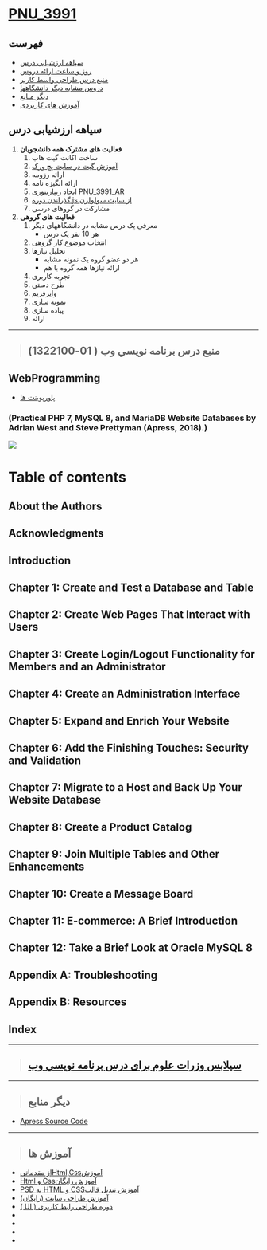 <a name="TOC"></a>
# [PNU_3991](https://github.com/AliRazavi-edu/PNU_3991#TOC)

<a name="TOC"></a>
## فهرست
- [سیاهه ارزشیابی درس](#Evaluation)
- [روز و ساعت ارائه دروس](#CourseRef)
- [منبع درس طراحی واسط کاربر](#CourseRef)
- [دروس مشابه دیگر دانشگاهها](#RelatedCourses)
- [دیگر منابع](#RelatedRef)
- [آموزش های کاربردی](#eLearning)

<a name="Evaluation"></a>
## سیاهه ارزشیابی درس
1. **فعالیت های مشترک همه دانشجویان**
    1. ساخت اکانت گیت هاب
    2. [آموزش گیت در سایت پچ ورک](http://jlord.us/patchwork/)
    3. ارائه رزومه
    4. ارائه انگیزه نامه
    5. ایجاد ریپازیتوری PNU_3991_AR
    6. [گذراندن دوره js از سایت سولولرن](http://Sololearn.com)
    7. مشارکت در گروهای درسی
2. **فعالیت های گروهی**
    1. معرفی یک درس مشابه در دانشگاههای دیگر
        - هر 10 نفر یک درس
    2. انتخاب موضوع کار گروهی
    3. تحلیل نیازها
        - هر دو عضو گروه یک نمونه مشابه
        - ارائه نیازها همه گروه با هم
    4. تجربه کاربری
    5. طرح دستی
    6. وایرفریم
    7. نمونه سازی
    8. پیاده سازی
    9. ارائه
       

---------------
>## (منبع درس  برنامه نويسي وب ( 01-1322100


## WebProgramming

- [پاورپوینت ها]()
    
###    (Practical PHP 7, MySQL 8, and MariaDB Website Databases by Adrian West and Steve Prettyman (Apress, 2018).)

<a href="https://ikamy.ch/public/img/books//Practical+PHP+7,+MySQL+8,+and+MariaDB+We.pdf"><img src="https://github.com/AliRazavi-edu/PNU_3991/blob/master/_Image/WebProgramming.png"> </a>
# Table of contents
## About the Authors
## Acknowledgments
## Introduction
## Chapter 1: Create and Test a Database and Table
## Chapter 2: Create Web Pages That Interact with Users
## Chapter 3: Create Login/Logout Functionality for Members and an Administrator
## Chapter 4: Create an Administration Interface
## Chapter 5: Expand and Enrich Your Website
## Chapter 6: Add the Finishing Touches: Security and Validation
## Chapter 7: Migrate to a Host and Back Up Your Website Database
## Chapter 8: Create a Product Catalog
## Chapter 9: Join Multiple Tables and Other Enhancements
## Chapter 10: Create a Message Board 
## Chapter 11: E-commerce: A Brief Introduction
## Chapter 12: Take a Brief Look at Oracle MySQL 8
## Appendix A: Troubleshooting
## Appendix B: Resources
## Index

--------------
>## [سیلابس وزرات علوم برای درس برنامه نويسي وب](https://github.com/AliRazavi-edu/PNU_3991/blob/master/_Syllabus/_1569752509_1_WebPrg.pdf) 

-----------------------
> ## دیگر منابع

- [Apress Source Code](https://github.com/Apress/practical-php7-mysql8-mariadb-website-databases)

-----------
> ## آموزش ها

- [  از مقدماتیHtml,Cssآموزش](https://toplearn.com/courses/47/%D8%A2%D9%85%D9%88%D8%B2%D8%B4-html-%D9%88-css-%D8%A7%D8%B2-%D9%85%D9%82%D8%AF%D9%85%D8%A7%D8%AA%DB%8C)
- [  Html و Cssآموزش رایگان ](https://toplearn.com/courses/2165/%D8%A2%D9%85%D9%88%D8%B2%D8%B4-%D8%B1%D8%A7%DB%8C%DA%AF%D8%A7%D9%86-html-%D9%88-css)
- [   PSD به HTML و CSSآموزش تبدیل قالب ](https://toplearn.com/courses/4364/%D8%A2%D9%85%D9%88%D8%B2%D8%B4-%D8%AA%D8%A8%D8%AF%DB%8C%D9%84-%D9%82%D8%A7%D9%84%D8%A8-psd-%D8%A8%D9%87-html-%D9%88-css)
- [  آموزش طراحی سایت (رایگان) ](https://toplearn.com/courses/4287/%D8%A2%D9%85%D9%88%D8%B2%D8%B4-%D8%B7%D8%B1%D8%A7%D8%AD%DB%8C-%D8%B3%D8%A7%DB%8C%D8%AA-(%D8%B1%D8%A7%DB%8C%DA%AF%D8%A7%D9%86))
- [  ( UI ) دوره طراحی رابط کاربری ](https://toplearn.com/courses/2135/%D8%AF%D9%88%D8%B1%D9%87-%D8%B7%D8%B1%D8%A7%D8%AD%DB%8C-%D8%B1%D8%A7%D8%A8%D8%B7-%DA%A9%D8%A7%D8%B1%D8%A8%D8%B1%DB%8C-(-ui-))
- [   ]()
- [   ]()
- [   ]()
- [   ]()


